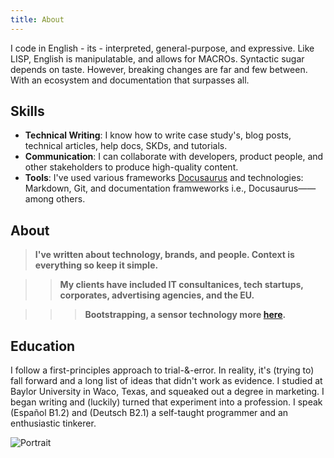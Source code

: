```yaml
---
title: About
---
```



I code in English - its - interpreted, general-purpose, and expressive. Like LISP, English is manipulatable, and allows for MACROs.  Syntactic sugar depends on taste. However, breaking changes are far and few between. With an ecosystem and documentation that surpasses all.

## Skills

- **Technical Writing**: I know how to write case study's, blog posts, technical articles, help docs, SKDs, and tutorials.
- **Communication**: I can collaborate with developers, product people, and other stakeholders to produce high-quality content.
- **Tools**: I've used various frameworks [Docusaurus](https://damurphy.com/docs/Tech%20Writing/Directory%20for%20website%20&%20content) and technologies: Markdown, Git, and documentation framweworks i.e., Docusaurus——among others. 


## About

> **I've written about technology, brands, and people. Context is everything so keep it simple.**

>> **My clients have included IT consultanices, tech startups, corporates, advertising agencies, and the EU.**

>>> **Bootstrapping, a sensor technology more [here](https://damurphy.com/docs/intro).**


## Education

I follow a first-principles approach to trial-&-error. In reality, it's (trying to) fall forward and a long list of ideas that didn't work as evidence. I studied at Baylor University in Waco, Texas, and squeaked out a degree in marketing. I began writing and (luckily) turned that experiment into a profession. I speak (Español B1.2) and (Deutsch B2.1) a self-taught programmer and an enthusiastic tinkerer.

![Portrait](/img/Me2.png)